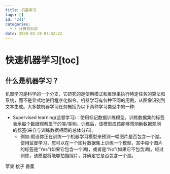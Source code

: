 ```yaml
---
title: 机器学习
tags: []
id: '241'
categories:
  - - 计算机科学
date: 2020-03-28 07:52:22
---
```


# 快速机器学习\[toc\]

## 什么是机器学习？

机器学习是科学的一个分支，它研究的是使用模式和推理来执行特定任务的算法和系统，而不是显式地使用程序化指令。机器学习有各种不同的用例，从图像识别到文本生成。大多数机器学习任务概括为以下两种学习类型中的一种:

*   Supervised learning(监督学习)：使用标记数据训练模型。训练数据集的标签表示每个数据观察属于的类/类别。训练后，该模型应该能够预测新数据观测的标签(来自与训练数据相同的总体分布)。
    *   例如:假设你正在训练一个机器学习模型来预测一幅图片是否包含一个湖。使用监督学习，您可以在一个图片数据集上训练一个模型，其中每个图片的标签是“Yes”(如果它包含一个湖)，或者是“No”(如果它不包含湖)。经过训练，该模型将能够拍摄照片，并确定它是否包含一个湖。

苹果  桃子  香蕉